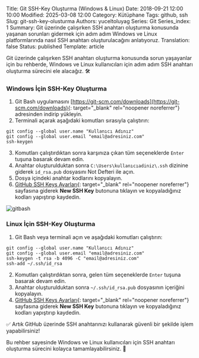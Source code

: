 Title: Git SSH-Key Oluşturma (Windows & Linux)
Date: 2018-09-21 12:00 10:00
Modified: 2025-03-08 12:00
Category: Kütüphane
Tags: github, ssh
Slug: git-ssh-key-olusturma
Authors: yuceltoluyag
Series: Git
Series_index: 1
Summary: Git üzerinde çalışırken SSH anahtarı oluşturma konusunda yaşanan sorunları gidermek için adım adım Windows ve Linux platformlarında nasıl SSH anahtarı oluşturulacağını anlatıyoruz.
Translation: false
Status: published
Template: article


Git üzerinde çalışırken SSH anahtarı oluşturma konusunda sorun yaşayanlar için bu rehberde, Windows ve Linux kullanıcıları için adım adım SSH anahtarı oluşturma sürecini ele alacağız. 🛠️


### Windows İçin SSH-Key Oluşturma

1. Git Bash uygulamasını [https://git-scm.com/downloads](https://git-scm.com/downloads){: target="_blank" rel="noopener noreferrer"} adresinden indirip yükleyin.
2. Terminali açarak aşağıdaki komutları sırasıyla çalıştırın:

```shell
git config --global user.name "Kullanıcı Adınız"
git config --global user.email "email@adresiniz.com"
ssh-keygen
```

3. Komutları çalıştırdıktan sonra karşınıza çıkan tüm seçeneklerde `Enter` tuşuna basarak devam edin.
4. Anahtar oluşturulduktan sonra `C:\Users\kullanıcıadiniz\.ssh` dizinine giderek `id_rsa.pub` dosyasını Not Defteri ile açın.
5. Dosya içindeki anahtar kodlarını kopyalayın.
6. [GitHub SSH Keys Ayarları](https://github.com/settings/keys){: target="_blank" rel="noopener noreferrer"} sayfasına giderek **New SSH Key** butonuna tıklayın ve kopyaladığınız kodları yapıştırıp kaydedin.


![gitbash](/images/git_bash.webp)

### Linux İçin SSH-Key Oluşturma

1. Git Bash veya terminali açın ve aşağıdaki komutları çalıştırın:

```shell
git config --global user.name "Kullanıcı Adınız"
git config --global user.email "email@adresiniz.com"
ssh-keygen -t rsa -b 4096 -C "email@adresiniz.com"
ssh-add ~/.ssh/id_rsa
```

2. Komutları çalıştırdıktan sonra, gelen tüm seçeneklerde `Enter` tuşuna basarak devam edin.
3. Anahtar oluşturulduktan sonra `~/.ssh/id_rsa.pub` dosyasının içeriğini kopyalayın.
4. [GitHub SSH Keys Ayarları](https://github.com/settings/keys){: target="_blank" rel="noopener noreferrer"} sayfasına giderek **New SSH Key** butonuna tıklayın ve kopyaladığınız kodları yapıştırıp kaydedin.

✅ Artık GitHub üzerinde SSH anahtarınızı kullanarak güvenli bir şekilde işlem yapabilirsiniz!



Bu rehber sayesinde Windows ve Linux kullanıcıları için SSH anahtarı oluşturma sürecini kolayca tamamlayabilirsiniz. 🚀

